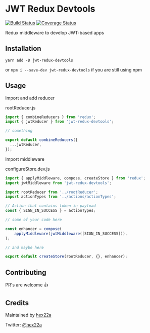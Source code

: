 # JWT Redux Devtools
[![Build Status](https://travis-ci.org/hex22a/jwt-redux-devtools.svg?branch=master)](https://travis-ci.org/hex22a/jwt-redux-devtools)
[![Coverage Status](https://coveralls.io/repos/github/hex22a/jwt-redux-devtools/badge.svg?branch=master)](https://coveralls.io/github/hex22a/jwt-redux-devtools?branch=master)

Redux middleware to develop JWT-based apps

## Installation

`yarn add -D jwt-redux-devtools`

or `npm i --save-dev jwt-redux-devtools` if you are still using npm

## Usage

Import and add reducer

rootReducer.js
```javascript
import { combineReducers } from 'redux';
import { jwtReducer } from 'jwt-redux-devtools';

// something

export default combineReducers({
  ...jwtReducer,
});
```

Import middleware

configureStore.dev.js
```javascript
import { applyMiddleware, compose, createStore } from 'redux';
import jwtMiddleware from 'jwt-redux-devtools';

import rootReducer from '../rootReducer';
import actionTypes from '../actions/actionTypes';

// Action that contains token in payload
const { SIGN_IN_SUCCESS } = actionTypes;

// some of your code here

const enhancer = compose(
    applyMiddleware(jwtMiddleware([SIGN_IN_SUCCESS])),
);

// and maybe here

export default createStore(rootReducer, {}, enhancer);
```

## Contributing
PR's are welcome 👍

## Credits
Maintained by [hex22a](http://github.com/hex22a)

Twitter: [@hex22a](https://twitter.com/hex22a)
